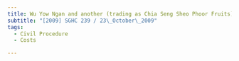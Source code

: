 ```yaml
---
title: Wu Yow Ngan and another (trading as Chia Seng Sheo Phoor Fruits) v An Feng Li
subtitle: "[2009] SGHC 239 / 23\_October\_2009"
tags:
  - Civil Procedure
  - Costs

---
```


